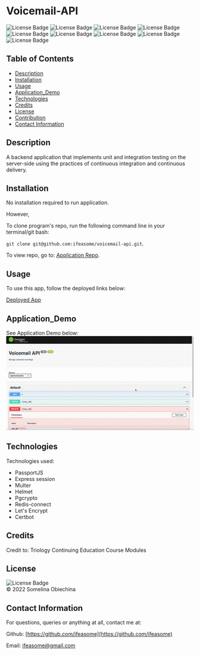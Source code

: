 # Voicemail-API
![License Badge](https://img.shields.io/badge/license-MIT-blue.svg) 
![License Badge](https://img.shields.io/badge/-Mocha-blueviolet)
![License Badge](https://img.shields.io/badge/-Chai-ff69b4)
![License Badge](https://img.shields.io/badge/-SinonJS-yellowgreen)
![License Badge](https://img.shields.io/badge/-ESLint-orange)
![License Badge](https://img.shields.io/badge/-SuperTest-red)
![License Badge](https://img.shields.io/badge/-YamlJS-9cf)
![License Badge](https://img.shields.io/badge/-NPX-green)
![License Badge](https://img.shields.io/badge/-Axios-yellow)


## Table of Contents 
* [Description](#Descritpion)
* [Installation](#Installation)
* [Usage](#Usage)
* [Application_Demo](#Application_Demo)
* [Technologies](#Technologies)
* [Credits](#Credits)
* [License](#License)
* [Contribution](#Contribution)
* [Contact Information](#ContactInfo)

## Description
A backend application that implements unit and integration testing on the server-side using the practices of continuous integration and continuous delivery. 


## Installation 
No installation required to run application. 

However, 

To clone program's repo, run the following command line in your terminal/git bash: 

`git clone git@github.com:ifeasome/voicemail-api.git`. 

To view repo, go to: [Application Repo](https://github.com/ifeasome/voicemail-api#readme).

## Usage 
To use this app, follow the deployed links below:

[Deployed App](https://voicemails.tech-works.xyz/docs/#/)

## Application_Demo 
See Application Demo below: </br>
![Demo Run](public/Demo.gif)

## Technologies
Technologies used: 
* PassportJS 
* Express session
* Multer 
* Helmet 
* Pgcrypto 
* Redis-connect 
* Let's Encrypt 
* Certbot

## Credits 
Credit to: Triology Continuing Education Course Modules </br>


## License
![License Badge](https://img.shields.io/badge/license-MIT-blue.svg) 
</br>
© 2022 Somelina Obiechina

## Contact Information 
For questions, queries or anything at all, contact me at: 

Github: [https://github.com/ifeasome](https://github.com/ifeasome) 

Email: [ifeasome@gmail.com](ifeasome@gmail.com)



